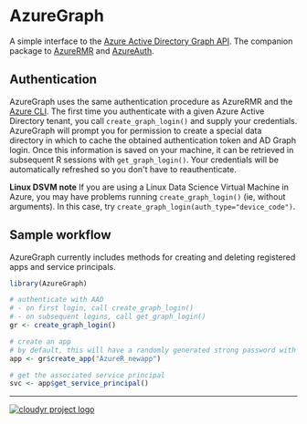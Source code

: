 # AzureGraph

A simple interface to the [Azure Active Directory Graph API](https://docs.microsoft.com/en-au/azure/active-directory/develop/active-directory-graph-api). The companion package to [AzureRMR](https://github.com/cloudyr/AzureRMR) and [AzureAuth](https://github.com/cloudyr/AzureAuth).


## Authentication

AzureGraph uses the same authentication procedure as AzureRMR and the [Azure CLI](https://docs.microsoft.com/en-us/cli/azure/?view=azure-cli-latest). The first time you authenticate with a given Azure Active Directory tenant, you call `create_graph_login()` and supply your credentials. AzureGraph will prompt you for permission to create a special data directory in which to cache the obtained authentication token and AD Graph login. Once this information is saved on your machine, it can be retrieved in subsequent R sessions with `get_graph_login()`. Your credentials will be automatically refreshed so you don't have to reauthenticate.

**Linux DSVM note** If you are using a Linux Data Science Virtual Machine in Azure, you may have problems running `create_graph_login()` (ie, without arguments). In this case, try `create_graph_login(auth_type="device_code")`.


## Sample workflow

AzureGraph currently includes methods for creating and deleting registered apps and service principals.

```r
library(AzureGraph)

# authenticate with AAD
# - on first login, call create_graph_login()
# - on subsequent logins, call get_graph_login()
gr <- create_graph_login()

# create an app
# by default, this will have a randomly generated strong password with duration 1 year
app <- gr$create_app("AzureR_newapp")

# get the associated service principal
svc <- app$get_service_principal()
```

---
[![cloudyr project logo](https://i.imgur.com/JHS98Y7.png)](https://github.com/cloudyr)
